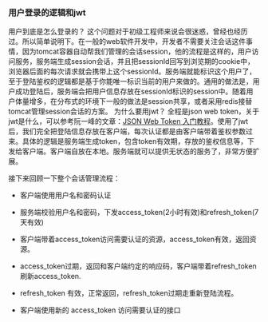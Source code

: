 ### 用户登录的逻辑和jwt

用户到底是怎么登录的？ 这个问题对于初级工程师来说会很迷惑，曾经也经历过。所以简单说明下。在一般的web软件开发中，开发者不需要关注会话这件事情，因为tomcat容器自动帮我们管理的会话session，他的流程是这样的，用户访问服务，服务端生成session会话，并且把sessionId回写到浏览期的cookie中，浏览器后面的每次请求就会携带上这个sessionId。服务端就能标识这个用户了，至于登陆鉴权的逻辑都是基于你能唯一标识当前的用户来做的。通用的做法是，用户成功登陆后，服务端会把用户信息存放在sessionId标识的session中。随着用户体量增多，在分布式的环境下一般的做法是session共享，或者采用redis接替tomcat管理session会话的方案。 为什么要用jwt？ 全程是json web token，关于jwt是什么，可以参考阮一峰的文章：[JSON Web Token 入门教程](https://link.juejin.cn?target=http%3A%2F%2Fwww.ruanyifeng.com%2Fblog%2F2018%2F07%2Fjson_web_token-tutorial.html)。使用了jwt后，我们完全把登陆信息存放在客户端，每次认证都是由客户端带着鉴权参数过来。具体的逻辑是服务端生成token，包含token有效期，存放的鉴权信息等，下发给客户端。客户端自放在本地。服务端就可以提供无状态的服务了，非常方便扩展。

接下来回顾一下整个会话管理流程：

- 客户端使用用户名和密码认证

- 服务端校验用户名和密码，下发access_token(2小时有效)和refresh_token(7天有效)

- 客户端带着access_token访问需要认证的资源，access_token有效，返回资源。

- access_token过期，返回和客户端约定的响应码，客户端带着refresh_token刷新access_token.

- refresh_token 有效，正常返回，refresh_token过期走重新登陆流程。

- 客户端使用新的 access_token 访问需要认证的接口

  